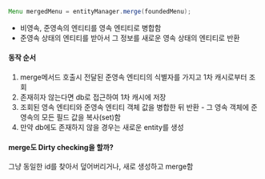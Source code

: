 ```java
Menu mergedMenu = entityManager.merge(foundedMenu);
```
- 비영속, 준영속의 엔티티를 영속 엔티티로 병합함
- 준영속 상태의 엔티티를 받아서 그 정보를 새로운 영속 상태의 엔티티로 반환



#### 동작 순서
1. merge메서드 호출시 전달된 준영속 엔티티의 식별자를 가지고 1차 캐시로부터 조회
2. 존재히자 않는다면 db로 접근하여 1차 캐시에 저장
3. 조회된 영속 엔티티와 준영속 엔티티 객체 값을 병합한 뒤 반환 -  그 영속 객체에 준영속의 모든 필드 값을 복사(set)함
4. 만약 db에도 존재하지 않을 경우는 새로운 entity를 생성
#### merge도 Dirty checking을 할까?
그냥 동일한 id를 찾아서 덮어버리거나, 새로 생성하고 merge함